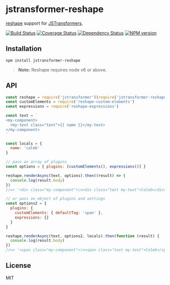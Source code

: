 # jstransformer-reshape

[reshape](https://reshape.ml/) support for [JSTransformers](http://github.com/jstransformers).

[![Build Status](https://img.shields.io/travis/jstransformers/jstransformer-reshape/master.svg)](https://travis-ci.org/jstransformers/jstransformer-reshape)
[![Coverage Status](https://img.shields.io/codecov/c/github/jstransformers/jstransformer-reshape/master.svg)](https://codecov.io/gh/jstransformers/jstransformer-reshape)
[![Dependency Status](https://img.shields.io/david/jstransformers/jstransformer-reshape/master.svg)](http://david-dm.org/jstransformers/jstransformer-reshape)
[![NPM version](https://img.shields.io/npm/v/jstransformer-reshape.svg)](https://www.npmjs.org/package/jstransformer-reshape)

## Installation

`npm install jstransformer-reshape`

> **Note:** Reshape requires node v6 or above.

## API

```js
const reshape = require('jstransformer')(require('jstransformer-reshape'))
const customElements = require('reshape-custom-elements')
const expressions = require('reshape-expressions')

const text = `
<my-component>
  <my-text class="text">{{ name }}</my-text>
</my-component>
`

const locals = {
  name: 'caleb'
}

// pass an array of plugins
const options = { plugins: [customElements(), expressions()] }

reshape.renderAsync(text, options).then((result) => {
  console.log(result.body)
})
//=> '<div class="my-component">\n<div class="text my-text">Caleb</div>\n</div>'

// or pass an object of plugins and settings
const options2 = {
  plugins: {
    customElements: { defaultTag: 'span' },
    expressions: {}
  }
}

reshape.renderAsync(text, options2, locals).then(function (result) {
  console.log(result.body)
})
//=> '<span class="my-component">\n<span class="text my-text">Caleb</span>\n</span>'
```

## License

MIT
